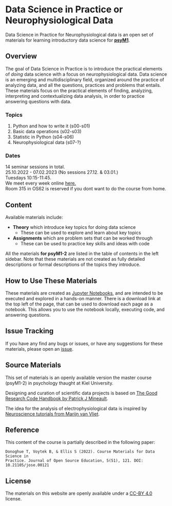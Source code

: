 # Data Science in Practice or Neurophysiological Data

Data Science in Practice for Neurophysiological data is an open set of materials for learning introductory data science for [**psyM1**](https://www.studium.uni-kiel.de/de/studienangebot/studienfaecher/psychologie-ma).

## Overview

The goal of Data Science in Practice is to introduce the practical elements of _doing_ data science with a focus on neurophysiological data.
Data science is an emerging and multidisciplinary field, organized around the practice of analyzing data, and all the questions, practices and problems that entails.
These materials focus on the practical elements of finding, analyzing, interpreting and contextualizing data analysis, in order to practice answering questions with data.

### Topics
1. Python and how to write it (s00-s01)
2. Basic data operations (s02-s03)
3. Statistic in Python (s04-s06)
4. Neurophysiological data (s07-?)

### Dates
14 seminar sessions in total. <br>
25.10.2022 - 07.02.2023 (No sessions 27.12. & 03.01.)<br>
Tuesdays 10:15-11:45.<br>
We meet every week online [here.](https://mediaportal01.rz.uni-kiel.de/b/wel-qyn-wtn-8rj)<br>
Room 315 in OS62 is reserved if you dont want to do the course from home.

## Content

Available materials include:

- **Theory** which introduce key topics for doing data science
    - These can be used to explore and learn about key topics
- **Assignments** which are problem sets that can be worked through
    - These can be used to practice key skills and ideas with code

All the materials **for psyM1-2** are listed in the table of contents in the left sidebar.
Note that these materials are not created as fully detailed descriptions or formal descriptions of the topics they introduce.

## How to Use These Materials

These materials are created as [Jupyter Notebooks](https://jupyter.org), and are intended to be executed and explored in a hands-on manner.
There is a download link at the top left of the page, that can be used to download each page as a notebook. This allows you to use the notebook locally, executing code, and answering questions.

## Issue Tracking

If you have any find any bugs or issues, or have any suggestions for these materials, please open an
[issue](https://github.com/BioPsychKiel/datascience_in_practice/issues).

## Source Materials

This set of materials is an openly available version the master course (psyM1-2) in psychology thaught at Kiel University.

Designing and curation of scientific data projects is based on [The Good Research Code Handbook by Patrick J Mineault](https://dx.doi.org/10.5281/zenodo.5796873).

The idea for the analysis of electrophysiological data is inspired by [Neuroscience tutorials from Marijn van Vliet](https://github.com/wmvanvliet/neuroscience_tutorials).


## Reference

This content of the course is partially described in the following paper:

    Donoghue T, Voytek B, & Ellis S (2022). Course Materials for Data Science in 
    Practice. Journal of Open Source Education, 5(51), 121. DOI: 10.21105/jose.00121


## License

The materials on this website are openly available under a
[CC-BY 4.0](https://creativecommons.org/licenses/by/4.0/) license.

